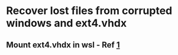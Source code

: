 # Recover lost files from corrupted windows and ext4.vhdx

## Mount ext4.vhdx in wsl - Ref [1](https://joeferguson.me/adding-another-disk-to-wsl2/)
